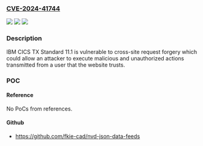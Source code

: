 ### [CVE-2024-41744](https://cve.mitre.org/cgi-bin/cvename.cgi?name=CVE-2024-41744)
![](https://img.shields.io/static/v1?label=Product&message=CICS%20TX%20Standard&color=blue)
![](https://img.shields.io/static/v1?label=Version&message=%3D%2011.1%20&color=brighgreen)
![](https://img.shields.io/static/v1?label=Vulnerability&message=IBM%20CICS%20TX%20Standard%2011.1%20is%20vulnerable%20to%20cross-site%20request%20forgery%20which%20could%20allow%20an%20attacker%20to%20execute%20malicious%20and%20unauthorized%20actions%20transmitted%20from%20a%20user%20that%20the%20website%20trusts.&color=brighgreen)

### Description

IBM CICS TX Standard 11.1 is vulnerable to cross-site request forgery which could allow an attacker to execute malicious and unauthorized actions transmitted from a user that the website trusts.

### POC

#### Reference
No PoCs from references.

#### Github
- https://github.com/fkie-cad/nvd-json-data-feeds

